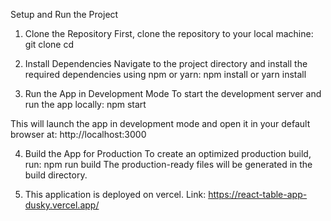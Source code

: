 Setup and Run the Project
1. Clone the Repository
First, clone the repository to your local machine:
git clone <repository-url>
cd <project-directory>

2. Install Dependencies
Navigate to the project directory and install the required dependencies using npm or yarn:
npm install
or
yarn install

3. Run the App in Development Mode
To start the development server and run the app locally:
npm start

This will launch the app in development mode and open it in your default browser at:
http://localhost:3000

4. Build the App for Production
To create an optimized production build, run:
npm run build
The production-ready files will be generated in the build directory.

5. This application is deployed on vercel.
Link: https://react-table-app-dusky.vercel.app/
